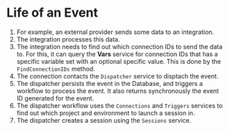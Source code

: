 # Life of an Event

1. For example, an external provider sends some data to an integration.
2. The integration processes this data.
3. The integration needs to find out which connection IDs to send the data to. For this, it can query the **Vars** service for connection IDs that has a specific variable set with an optional specific value. This is done by the `FindConnectionIDs` method.
4. The connection contacts the `Dispatcher` service to disptach the event.
5. The dispatcher persists the event in the Database, and triggers a workflow to process the event. It also returns synchronously the event ID generated for the event.
6. The dispatcher workflow uses the `Connections` and `Triggers` services to find out which project and environment to launch a session in.
7. The dispatcher creates a session using the `Sessions` service.
